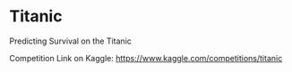# Titanic
Predicting Survival on the Titanic

Competition Link on Kaggle: https://www.kaggle.com/competitions/titanic
